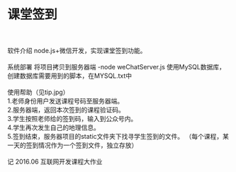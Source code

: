 <h1>课堂签到 </h1>
<br><br>
软件介绍
node.js+微信开发，实现课堂签到功能。
<br><br>
系统部署
将项目拷贝到服务器端
-node weChatServer.js
使用MySQL数据库，创建数据库需要用到的脚本，在MYSQL.txt中
<br><br>
使用帮助（见tip.jpg）<br>
1.老师身份用户发送课程号码至服务器端。<br>
2.服务器端，返回本次签到的课程验证码。<br>
3.学生按照老师给的签到码，输入到公众号内。<br>
4.学生再次发生自己的地理信息。<br>
5.签到结束，服务器项目的static文件夹下找寻学生签到的文件。
  （每个课程，某一天的签到情况作为一个签到文件，独立存放）<br>
<br>
 记 2016.06 互联网开发课程大作业